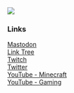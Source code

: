 <a href="https://github.com/spikehidden/">
  <img align="center" src="https://github-readme-stats.vercel.app/api?username=Spikehidden&show_icons=true&theme=tokyonight?" />
</a>

<!--
### Hi there 👋
**spikehidden/spikehidden** is a ✨ _special_ ✨ repository because its `README.md` (this file) appears on your GitHub profile.

Here are some ideas to get you started:

- 🔭 I’m currently working on ...
- 🌱 I’m currently learning ...
- 👯 I’m looking to collaborate on ...
- 🤔 I’m looking for help with ...
- 💬 Ask me about ...
- 📫 How to reach me: ...
- 😄 Pronouns: ...
- ⚡ Fun fact: ...
-->

### Links

[Mastodon](https://spikey.biz/mastodon)\
[Link Tree](https://spikey.biz/link)\
[Twitch](https://spikey.biz/twitch)\
[Twitter](https://spikey.biz/twitter)\
[YouTube - Minecraft](https://spikey.biz/youtubemc)\
[YouTube - Gaming](https://spikey.biz/youtube)

